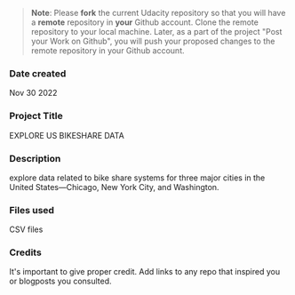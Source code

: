 >**Note**: Please **fork** the current Udacity repository so that you will have a **remote** repository in **your** Github account. Clone the remote repository to your local machine. Later, as a part of the project "Post your Work on Github", you will push your proposed changes to the remote repository in your Github account.

### Date created

Nov 30 2022
### Project Title
 EXPLORE US BIKESHARE DATA 

### Description
 explore data related to bike share systems for three major cities in the United States—Chicago, New York City, and Washington.

### Files used
CSV files 

### Credits
It's important to give proper credit. Add links to any repo that inspired you or blogposts you consulted.

